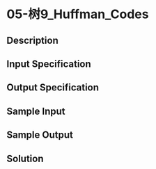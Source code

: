 # 05-树9_Huffman_Codes

## Description



## Input Specification



## Output Specification



## Sample Input



## Sample Output



## Solution

